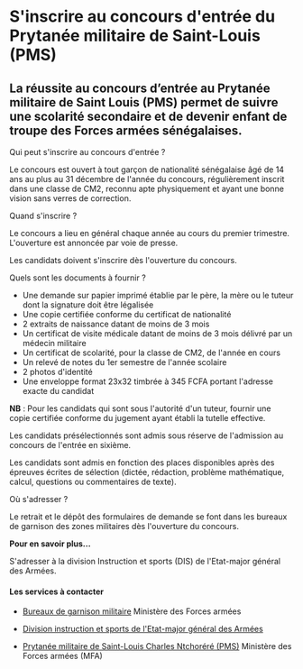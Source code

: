 # S'inscrire au concours d'entrée du Prytanée militaire de Saint-Louis (PMS)

La réussite au concours d’entrée au Prytanée militaire de Saint Louis (PMS) permet de suivre une scolarité secondaire et de devenir enfant de troupe des Forces armées sénégalaises.
------------------------------------------------------------------------------------------------------------------------------------------------------------------------------------

Qui peut s'inscrire au concours d'entrée ?

Le concours est ouvert à tout garçon de nationalité sénégalaise âgé de 14 ans au plus au 31 décembre de l'année du concours, régulièrement inscrit dans une classe de CM2, reconnu apte physiquement et ayant une bonne vision sans verres de correction.

Quand s'inscrire ?

Le concours a lieu en général chaque année au cours du premier trimestre. L'ouverture est annoncée par voie de presse.  

Les candidats doivent s'inscrire dès l'ouverture du concours.  

Quels sont les documents à fournir ?

*   Une demande sur papier imprimé établie par le père, la mère ou le tuteur dont la signature doit être légalisée
*   Une copie certifiée conforme du certificat de nationalité
*   2 extraits de naissance datant de moins de 3 mois
*   Un certificat de visite médicale datant de moins de 3 mois délivré par un médecin militaire
*   Un certificat de scolarité, pour la classe de CM2, de l'année en cours
*   Un relevé de notes du 1er semestre de l'année scolaire
*   2 photos d'identité
*   Une enveloppe format 23x32 timbrée à 345 FCFA portant l'adresse exacte du candidat

**NB** : Pour les candidats qui sont sous l'autorité d'un tuteur, fournir une copie certifiée conforme du jugement ayant établi la tutelle effective.  

Les candidats présélectionnés sont admis sous réserve de l'admission au concours de l'entrée en sixième.  

Les candidats sont admis en fonction des places disponibles après des épreuves écrites de sélection (dictée, rédaction, problème mathématique, calcul, questions ou commentaires de texte).  

Où s'adresser ?

Le retrait et le dépôt des formulaires de demande se font dans les bureaux de garnison des zones militaires dès l'ouverture du concours.  

**Pour en savoir plus...**  

S'adresser à la division Instruction et sports (DIS) de l'Etat-major général des Armées.

#### Les services à contacter

*   [Bureaux de garnison militaire](../../../services/bureaux-de-garnison-militaire.md) Ministère des Forces armées  
    
*   [Division instruction et sports de l'Etat-major général des Armées](../../../services/division-instruction-et-sports-de-letat-major-general-des-armees.md)
*   [Prytanée militaire de Saint-Louis Charles Ntchoréré (PMS)](../../../services/prytanee-militaire-de-saint-louis-charles-ntchorere-pms.md) Ministère des Forces armées (MFA)
